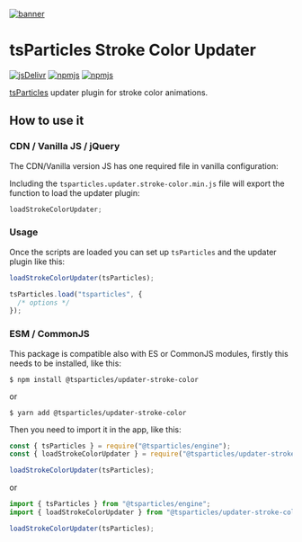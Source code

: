 [![banner](https://particles.js.org/images/banner2.png)](https://particles.js.org)

# tsParticles Stroke Color Updater

[![jsDelivr](https://data.jsdelivr.com/v1/package/npm/@tsparticles/updater-stroke-color/badge)](https://www.jsdelivr.com/package/npm/@tsparticles/updater-stroke-color)
[![npmjs](https://badge.fury.io/js/@tsparticles/updater-stroke-color.svg)](https://www.npmjs.com/package/@tsparticles/updater-stroke-color)
[![npmjs](https://img.shields.io/npm/dt/@tsparticles/updater-stroke-color)](https://www.npmjs.com/package/@tsparticles/updater-stroke-color)

[tsParticles](https://github.com/matteobruni/tsparticles) updater plugin for stroke color animations.

## How to use it

### CDN / Vanilla JS / jQuery

The CDN/Vanilla version JS has one required file in vanilla configuration:

Including the `tsparticles.updater.stroke-color.min.js` file will export the function to load the updater plugin:

```javascript
loadStrokeColorUpdater;
```

### Usage

Once the scripts are loaded you can set up `tsParticles` and the updater plugin like this:

```javascript
loadStrokeColorUpdater(tsParticles);

tsParticles.load("tsparticles", {
  /* options */
});
```

### ESM / CommonJS

This package is compatible also with ES or CommonJS modules, firstly this needs to be installed, like this:

```shell
$ npm install @tsparticles/updater-stroke-color
```

or

```shell
$ yarn add @tsparticles/updater-stroke-color
```

Then you need to import it in the app, like this:

```javascript
const { tsParticles } = require("@tsparticles/engine");
const { loadStrokeColorUpdater } = require("@tsparticles/updater-stroke-color");

loadStrokeColorUpdater(tsParticles);
```

or

```javascript
import { tsParticles } from "@tsparticles/engine";
import { loadStrokeColorUpdater } from "@tsparticles/updater-stroke-color";

loadStrokeColorUpdater(tsParticles);
```
